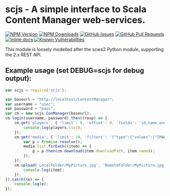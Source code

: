 # scjs - A simple interface to Scala Content Manager web-services.

[![NPM Version][npm-image]][npm-url]
[![NPM Downloads][downloads-image]][downloads-url]
[![GitHub Issues][issues-image]][issues-url]
[![GitHub Pull Requests][pulls-image]][pulls-url]
[![Inline docs][docs-image]][docs-url]
[![Known Vulnerabilities][vulns-image]][vulns-url]

This module is loosely modelled after the scws2 Python module, supporting the 2.x REST API.

## Example usage (set DEBUG=scjs for debug output):

```js
var scjs = require('scjs');

var baseurl = "http://localhost/ContentManager";
var username = "user";
var password = "pass";
var cm = new scjs.ConManager(baseurl);
cm.login(username, password).then((resp) => {
    cm.get('players', { 'limit': 0, 'offset': 0, 'fields': 'id,name,enabled,active,type' }).then((players) => {
        console.log(players.list);
    });
    cm.get('media', { 'limit': 10, 'filters': '{"type":{"values":["IMAGE"]}}' }).then((media) => {
        var p = Promise.resolve();
        media.list.forEach((item) => {
            p = p.then(cm.download(item.downloadPath, item.name));
        });
    });
    cm.upload('LocalFolder/MyPicture.jpg', 'RemoteFolder/MyPicture.jpg').then((item) => {
        console.log(item);
    });
}).catch((e) => {
    console.log(e);
});
```

[npm-image]: https://img.shields.io/npm/v/scjs.svg
[npm-url]: https://npmjs.org/package/scjs
[downloads-image]: https://img.shields.io/npm/dt/scjs.svg
[downloads-url]: https://npmjs.org/package/scjs
[issues-image]: https://img.shields.io/github/issues/cisc/scjs.svg
[issues-url]: https://github.com/cisc/scjs/issues
[pulls-image]: https://img.shields.io/github/issues-pr/cisc/scjs.svg
[pulls-url]: https://github.com/cisc/scjs/pulls
[docs-image]: http://inch-ci.org/github/cisc/scjs.svg?branch=master&style=shields
[docs-url]: http://inch-ci.org/github/cisc/scjs
[vulns-image]: https://snyk.io/test/npm/scjs/badge.svg
[vulns-url]: https://snyk.io/test/npm/scjs
